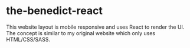 # the-benedict-react
This website layout is mobile responsive and uses React to render the UI. The concept is similar to my original website which only uses HTML/CSS/SASS. 
